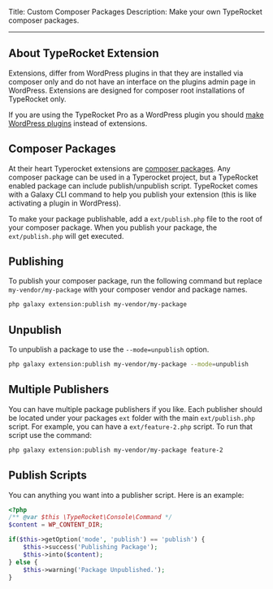 Title: Custom Composer Packages
Description: Make your own TypeRocket composer packages. 

---

## About TypeRocket Extension

Extensions, differ from WordPress plugins in that they are installed via composer only and do not have an interface on the plugins admin page in WordPress. Extensions are designed for composer root installations of TypeRocket only.

If you are using the TypeRocket Pro as a WordPress plugin you should [make WordPress plugins](/docs/v6/plugins-making) instead of extensions.

## Composer Packages

At their heart Typerocket extensions are [composer packages](https://packagist.org/). Any composer package can be used in a Typerocket project, but a TypeRocket enabled package can include publish/unpublish script. TypeRocket comes with a Galaxy CLI command to help you publish your extension (this is like activating a plugin in WordPress). 

To make your package publishable, add a `ext/publish.php` file to the root of your composer package. When you publish your package, the `ext/publish.php` will get executed.

## Publishing

To publish your composer package, run the following command but replace `my-vendor/my-package` with your composer vendor and package names.

```bash
php galaxy extension:publish my-vendor/my-package
```

## Unpublish

To unpublish a package to use the `--mode=unpublish` option.

```bash
php galaxy extension:publish my-vendor/my-package --mode=unpublish
```

## Multiple Publishers

You can have multiple package publishers if you like. Each publisher should be located under your packages `ext` folder with the main `ext/publish.php` script. For example, you can have a `ext/feature-2.php` script. To run that script use the command:

```bash
php galaxy extension:publish my-vendor/my-package feature-2
```

## Publish Scripts

You can anything you want into a publisher script. Here is an example:

```php
<?php
/** @var $this \TypeRocket\Console\Command */
$content = WP_CONTENT_DIR;

if($this->getOption('mode', 'publish') == 'publish') {
    $this->success('Publishing Package');
    $this->into($content);
} else {
    $this->warning('Package Unpublished.');
}
```

